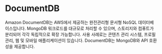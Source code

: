 # DocumentDB

Amazon DocumentDB는 AWS에서 제공하는 완전관리형 문서형 NoSQL 데이터베이스입니다.
MongoDB 워크로드를 대규모로 처리할 수 있으며, 스토리지와 컴퓨트가 분리되어 각각 독립적으로 확장 가능합니다.
사용 사례로는 콘텐츠 관리 시스템, 프로필 관리, 웹 및 모바일 애플리케이션이 있습니다.
DocumentDB는 MongoDB와 API 호환성을 제공합니다.
